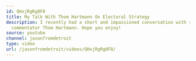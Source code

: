 ```yaml
---
id: QHxjRgRg0F8
title: My Talk With Thom Hartmann On Electoral Strategy
description: I recently had a short and impassioned conversation with renowned liberal
  commentator Thom Hartmann. Hope you enjoy!
source: youtube
channel: jasonfromdetroit
type: video
url: /jasonfromdetroit/videos/QHxjRgRg0F8/
---
```

